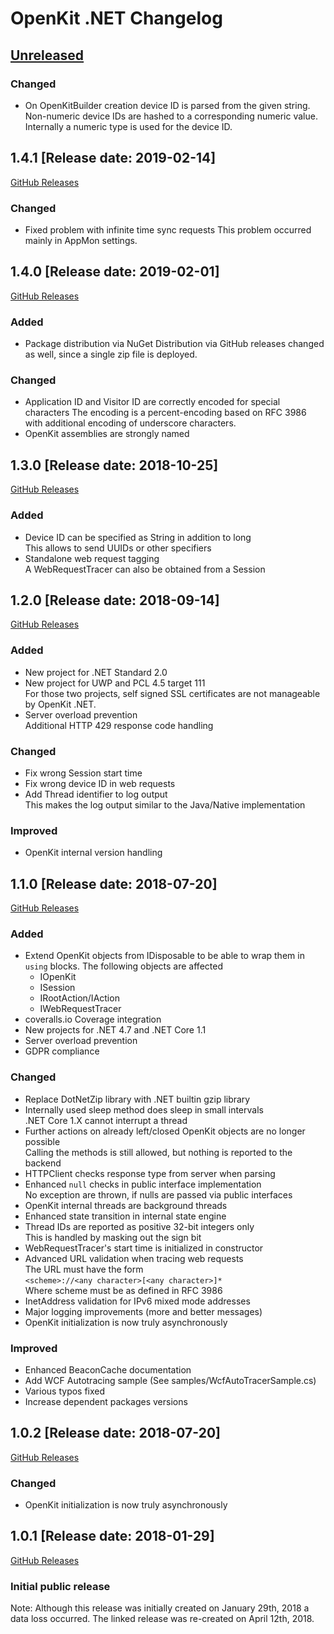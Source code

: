 # OpenKit .NET Changelog

## [Unreleased](https://github.com/Dynatrace/openkit-dotnet/compare/v1.4.1..HEAD)

### Changed
- On OpenKitBuilder creation device ID is parsed from the given string. Non-numeric
  device IDs are hashed to a corresponding numeric value. Internally a numeric
  type is used for the device ID.

## 1.4.1 [Release date: 2019-02-14]
[GitHub Releases](https://github.com/Dynatrace/openkit-dotnet/releases/tag/v1.4.1)

### Changed
- Fixed problem with infinite time sync requests
  This problem occurred mainly in AppMon settings.

## 1.4.0 [Release date: 2019-02-01]
[GitHub Releases](https://github.com/Dynatrace/openkit-dotnet/releases/tag/v1.4.0)

### Added
- Package distribution via NuGet
  Distribution via GitHub releases changed as well, since a single zip file is deployed.

### Changed
- Application ID and Visitor ID are correctly encoded for special characters
  The encoding is a percent-encoding based on RFC 3986 with additional encoding of underscore characters.
- OpenKit assemblies are strongly named

## 1.3.0 [Release date: 2018-10-25]
[GitHub Releases](https://github.com/Dynatrace/openkit-dotnet/releases/tag/v1.3.0)

### Added
- Device ID can be specified as String in addition to long  
  This allows to send UUIDs or other specifiers
- Standalone web request tagging  
  A WebRequestTracer can also be obtained from a Session

## 1.2.0 [Release date: 2018-09-14]
[GitHub Releases](https://github.com/Dynatrace/openkit-dotnet/releases/tag/v1.2.0)

### Added
- New project for .NET Standard 2.0
- New project for UWP and PCL 4.5 target 111   
  For those two projects, self signed SSL certificates are not manageable by OpenKit .NET.
- Server overload prevention  
  Additional HTTP 429 response code handling

### Changed
- Fix wrong Session start time
- Fix wrong device ID in web requests
- Add Thread identifier to log output  
  This makes the log output similar to the Java/Native implementation

### Improved
- OpenKit internal version handling

## 1.1.0 [Release date: 2018-07-20]
[GitHub Releases](https://github.com/Dynatrace/openkit-dotnet/releases/tag/v1.1.0)

### Added
- Extend OpenKit objects from IDisposable to be able to wrap them in `using` blocks.
  The following objects are affected
  - IOpenKit
  - ISession
  - IRootAction/IAction
  - IWebRequestTracer
- coveralls.io Coverage integration
- New projects for .NET 4.7 and .NET Core 1.1
- Server overload prevention
- GDPR compliance

### Changed
- Replace DotNetZip library with .NET builtin gzip library
- Internally used sleep method does sleep in small intervals  
  .NET Core 1.X cannot interrupt a thread
- Further actions on already left/closed OpenKit objects are no longer possible  
  Calling the methods is still allowed, but nothing is reported to the backend 
- HTTPClient checks response type from server when parsing
- Enhanced `null` checks in public interface implementation  
  No exception are thrown, if nulls are passed via public interfaces
- OpenKit internal threads are background threads
- Enhanced state transition in internal state engine
- Thread IDs are reported as positive 32-bit integers only  
  This is handled by masking out the sign bit
- WebRequestTracer's start time is initialized in constructor
- Advanced URL validation when tracing web requests  
  The URL must have the form  
  `<scheme>://<any character>[<any character>]*`  
  Where scheme must be as defined in RFC 3986
- InetAddress validation for IPv6 mixed mode addresses
- Major logging improvements (more and better messages) 
- OpenKit initialization is now truly asynchronously

### Improved
- Enhanced BeaconCache documentation
- Add WCF Autotracing sample (See samples/WcfAutoTracerSample.cs)
- Various typos fixed
- Increase dependent packages versions

## 1.0.2 [Release date: 2018-07-20]
[GitHub Releases](https://github.com/Dynatrace/openkit-dotnet/releases/tag/v1.0.2)

### Changed
- OpenKit initialization is now truly asynchronously

## 1.0.1 [Release date: 2018-01-29]
[GitHub Releases](https://github.com/Dynatrace/openkit-dotnet/releases/tag/v1.0.1)
### Initial public release

Note: Although this release was initially created on January 29th, 2018 a data loss occurred.
The linked release was re-created on April 12th, 2018.